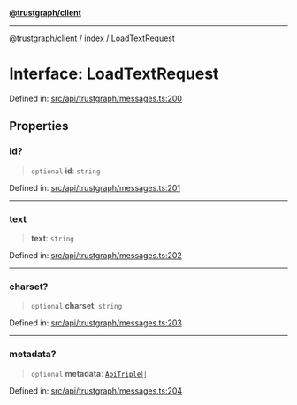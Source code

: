 [**@trustgraph/client**](../../README.md)

***

[@trustgraph/client](../../README.md) / [index](../README.md) / LoadTextRequest

# Interface: LoadTextRequest

Defined in: [src/api/trustgraph/messages.ts:200](https://github.com/trustgraph-ai/trustgraph-ts-client/blob/dd779923b4eaffccd17ba61aaee70d2766e28e49/src/api/trustgraph/messages.ts#L200)

## Properties

### id?

> `optional` **id**: `string`

Defined in: [src/api/trustgraph/messages.ts:201](https://github.com/trustgraph-ai/trustgraph-ts-client/blob/dd779923b4eaffccd17ba61aaee70d2766e28e49/src/api/trustgraph/messages.ts#L201)

***

### text

> **text**: `string`

Defined in: [src/api/trustgraph/messages.ts:202](https://github.com/trustgraph-ai/trustgraph-ts-client/blob/dd779923b4eaffccd17ba61aaee70d2766e28e49/src/api/trustgraph/messages.ts#L202)

***

### charset?

> `optional` **charset**: `string`

Defined in: [src/api/trustgraph/messages.ts:203](https://github.com/trustgraph-ai/trustgraph-ts-client/blob/dd779923b4eaffccd17ba61aaee70d2766e28e49/src/api/trustgraph/messages.ts#L203)

***

### metadata?

> `optional` **metadata**: [`ApiTriple`](ApiTriple.md)[]

Defined in: [src/api/trustgraph/messages.ts:204](https://github.com/trustgraph-ai/trustgraph-ts-client/blob/dd779923b4eaffccd17ba61aaee70d2766e28e49/src/api/trustgraph/messages.ts#L204)
